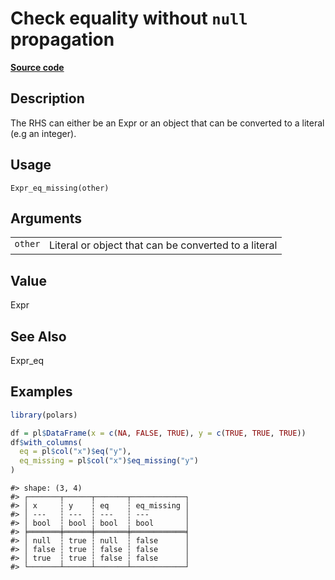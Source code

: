 
# Check equality without <code>null</code> propagation

[**Source code**](https://github.com/pola-rs/r-polars/tree/4c60e4ba5981c539b9639261157303d78f545b69/R/expr__expr.R#L356)

## Description

The RHS can either be an Expr or an object that can be converted to a
literal (e.g an integer).

## Usage

<pre><code class='language-R'>Expr_eq_missing(other)
</code></pre>

## Arguments

<table>
<tr>
<td style="white-space: nowrap; font-family: monospace; vertical-align: top">
<code id="Expr_eq_missing_:_other">other</code>
</td>
<td>
Literal or object that can be converted to a literal
</td>
</tr>
</table>

## Value

Expr

## See Also

Expr_eq

## Examples

``` r
library(polars)

df = pl$DataFrame(x = c(NA, FALSE, TRUE), y = c(TRUE, TRUE, TRUE))
df$with_columns(
  eq = pl$col("x")$eq("y"),
  eq_missing = pl$col("x")$eq_missing("y")
)
```

    #> shape: (3, 4)
    #> ┌───────┬──────┬───────┬────────────┐
    #> │ x     ┆ y    ┆ eq    ┆ eq_missing │
    #> │ ---   ┆ ---  ┆ ---   ┆ ---        │
    #> │ bool  ┆ bool ┆ bool  ┆ bool       │
    #> ╞═══════╪══════╪═══════╪════════════╡
    #> │ null  ┆ true ┆ null  ┆ false      │
    #> │ false ┆ true ┆ false ┆ false      │
    #> │ true  ┆ true ┆ false ┆ false      │
    #> └───────┴──────┴───────┴────────────┘
